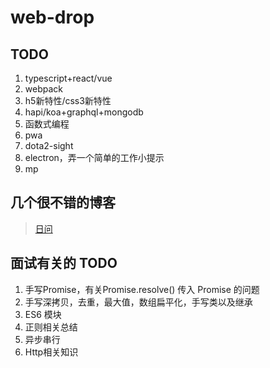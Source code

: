 # web-drop

## TODO

1. typescript+react/vue
2. webpack
3. h5新特性/css3新特性
4. hapi/koa+graphql+mongodb
5. 函数式编程
6. pwa
7. dota2-sight
8. electron，弄一个简单的工作小提示
9. mp

## 几个很不错的博客

>[日问](https://q.shanyue.tech/weekly/)

## 面试有关的 TODO

1. 手写Promise，有关Promise.resolve() 传入 Promise 的问题
2. 手写深拷贝，去重，最大值，数组扁平化，手写类以及继承
3. ES6 模块
4. 正则相关总结
5. 异步串行
6. Http相关知识
